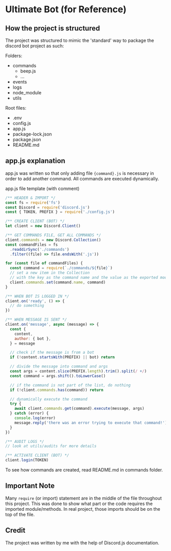 # Ultimate Bot (for Reference)

## How the project is structured

The project was structured to mimic the 'standard' way to package the discord bot project as such:

Folders:

- commands
  - beep.js
  - ...
- events
- logs
- node_module
- utils

Root files:

- .env
- config.js
- app.js
- package-lock.json
- package.json
- README.md

## app.js explanation

app.js was written so that only adding file `{command}.js` is necessary in order to add another command. All commands are executed dynamically.

app.js file template (with comment)

```javascript
/** HEADER & IMPORT */
const fs = require('fs')
const Discord = require('discord.js')
const { TOKEN, PREFIX } = require('./config.js')

/** CREATE CLIENT (BOT) */
let client = new Discord.Client()

/** GET COMMANDS FILE, GET ALL COMMANDS */
client.commands = new Discord.Collection()
const commandFiles = fs
  .readdirSync('./commands')
  .filter((file) => file.endsWith('.js'))

for (const file of commandFiles) {
  const command = require(`./commands/${file}`)
  // set a new item in the Collection
  // with the key as the command name and the value as the exported module
  client.commands.set(command.name, command)
}

/** WHEN BOT IS LOGGED IN */
client.on('ready', () => {
  // do something
})

/** WHEN MESSAGE IS SENT */
client.on('message', async (message) => {
  const {
    content,
    author: { bot },
  } = message

  // check if the message is from a bot
  if (!content.startsWith(PREFIX) || bot) return

  // divide the message into command and args
  const args = content.slice(PREFIX.length).trim().split(/ +/)
  const command = args.shift().toLowerCase()

  // if the command is not part of the list, do nothing
  if (!client.commands.has(command)) return

  // dynamically execute the command
  try {
    await client.commands.get(command).execute(message, args)
  } catch (error) {
    console.log(error)
    message.reply('there was an error trying to execute that command!')
  }
})

/** AUDIT LOGS */
// look at utils/audits for more details

/** ACTIVATE CLIENT (BOT) */
client.login(TOKEN)
```

To see how commands are created, read README.md in commands folder.

## Important Note

Many `require` (or import) statement are in the middle of the file throughout this project. This was done to show what part or the code requires the imported module/methods. In real project, those imports should be on the top of the file.

## Credit

The project was written by me with the help of Discord.js documentation.
